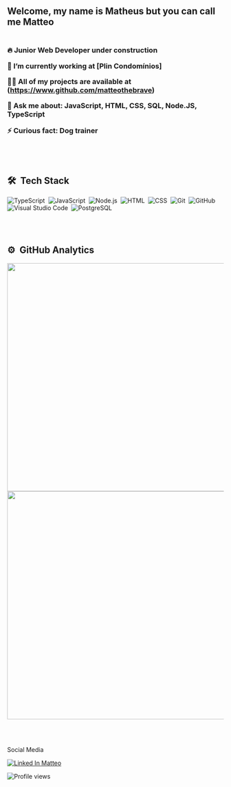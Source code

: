 <h2 align="left">Welcome, my name is Matheus but you can call me Matteo
<h3> <br>
🔥 Junior Web Developer under construction
 
🔭 I’m currently working at [Plin Condomínios]
 
👨‍💻 All of my projects are available at (https://www.github.com/matteothebrave)
 
💬 Ask me about: JavaScript, HTML, CSS, SQL, Node.JS, TypeScript
 
⚡ Curious fact:  Dog trainer

<br><br>

## 🛠 &nbsp;Tech Stack

![TypeScript](https://img.shields.io/badge/-TypeScript-05122A?style=flat&logo=typescript)&nbsp;
![JavaScript](https://img.shields.io/badge/-JavaScript-05122A?style=flat&logo=javascript)&nbsp;
![Node.js](https://img.shields.io/badge/-Node.js-05122A?style=flat&logo=node.js)&nbsp;
![HTML](https://img.shields.io/badge/-HTML-05122A?style=flat&logo=HTML5)&nbsp;
![CSS](https://img.shields.io/badge/-CSS-05122A?style=flat&logo=CSS3&logoColor=1572B6)&nbsp;
![Git](https://img.shields.io/badge/-Git-05122A?style=flat&logo=git)&nbsp;
![GitHub](https://img.shields.io/badge/-GitHub-05122A?style=flat&logo=github)&nbsp;
![Visual Studio Code](https://img.shields.io/badge/-Visual%20Studio%20Code-05122A?style=flat&logo=visual-studio-code&logoColor=007ACC)&nbsp;
![PostgreSQL](https://img.shields.io/badge/-PostgreSQL-05122A?style=flat&logo=postgresql)&nbsp;


<br><br>
## ⚙️ &nbsp;GitHub Analytics
<p align="left">
<img width="530em" src="https://github-readme-stats.vercel.app/api?username=matteothebrave">
<img width="530em" src="https://github-readme-stats.vercel.app/api/top-langs/?username=matteothebrave">
</p>



<br><br>

Social Media

 <a href="https://www.linkedin.com/in/matheus-grossi-f-t-de-oliveira-1437b2143/" target="_blank"> <img src="https://img.shields.io/badge/Matteo-LinkedIn-blue" alt="Linked In Matteo"> </a> <p align="left"> <img src="https://komarev.com/ghpvc/?username=matteothebrave&color=yellow" alt="Profile views" /> </p>
